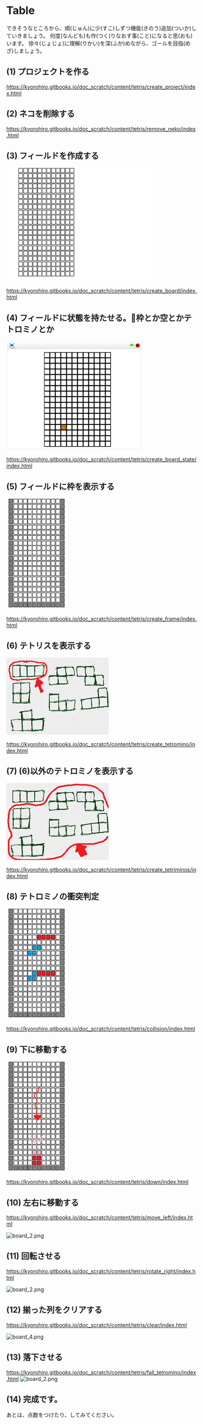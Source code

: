 # Table 

できそうなところから、順(じゅん)に少(すこ)しずつ機能(きのう)追加(ついか)していきましょう。 何度(なんども)も作(つく)りなおす事(こと)になると思(おも)います。 徐々(じょじょ)に理解(りかい)を深(ふか)めながら、ゴールを目指(めざ)しましょう。


## (1) プロジェクトを作る 

https://kyorohiro.gitbooks.io/doc_scratch/content/tetris/create_project/index.html

## (2) ネコを削除する

https://kyorohiro.gitbooks.io/doc_scratch/content/tetris/remove_neko/index.html

## (3) フィールドを作成する
![](f135e91b-d6b3-49f5-07c0-4b85e47fba00.png)

https://kyorohiro.gitbooks.io/doc_scratch/content/tetris/create_board/index.html


## (4) フィールドに状態を持たせる。枠とか空とかテトロミノとか

![](175d1767-baa6-7b80-3f57-4ea04d8e9029.png)

https://kyorohiro.gitbooks.io/doc_scratch/content/tetris/create_board_state/index.html

## (5) フィールドに枠を表示する

![](13c378d1-6ef2-a9be-715c-f871f0db7ef5.png)

https://kyorohiro.gitbooks.io/doc_scratch/content/tetris/create_frame/index.html


## (6) テトリスを表示する

![](86e80fd9-1b9a-7834-05f0-6020420e18b5.png)

https://kyorohiro.gitbooks.io/doc_scratch/content/tetris/create_tetromino/index.html


## (7) (6)以外のテトロミノを表示する

![](6e37df41-5959-860d-c7fc-c1d0487fa8e3.png)

https://kyorohiro.gitbooks.io/doc_scratch/content/tetris/create_tetriminos/index.html


## (8) テトロミノの衝突判定

![](a4a759cf-cb81-d0fc-5ad5-0812ca179cf2.png)

https://kyorohiro.gitbooks.io/doc_scratch/content/tetris/collision/index.html



## (9) 下に移動する

![](0295b742-adc5-ddca-7d57-3c6c51983922.png)

https://kyorohiro.gitbooks.io/doc_scratch/content/tetris/down/index.html


## (10) 左右に移動する
https://kyorohiro.gitbooks.io/doc_scratch/content/tetris/move_left/index.html

<img width="81" alt="board_2.png" src="https://qiita-image-store.s3.amazonaws.com/0/54192/f888f995-f2e1-f09a-087d-dac07070e88a.png">

## (11) 回転させる

https://kyorohiro.gitbooks.io/doc_scratch/content/tetris/rotate_right/index.html

<img width="81" alt="board_2.png" src="https://qiita-image-store.s3.amazonaws.com/0/54192/0113e266-bd3c-1070-d6cb-ec855084df02.png">

## (12) 揃った列をクリアする

https://kyorohiro.gitbooks.io/doc_scratch/content/tetris/clear/index.html

<img width="81" alt="board_4.png" src="https://qiita-image-store.s3.amazonaws.com/0/54192/a9ff5f9f-5fa3-6d5e-3976-d1e4139e1907.png">

## (13) 落下させる
https://kyorohiro.gitbooks.io/doc_scratch/content/tetris/fall_tetromino/index.html
<img width="81" alt="board_2.png" src="https://qiita-image-store.s3.amazonaws.com/0/54192/f76234d0-c7ec-0b17-3ee2-0547ad9da08f.png">

## (14) 完成です。

あとは、点数をつけたり、してみてください。
